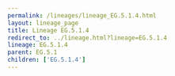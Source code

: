 ```yaml
---
permalink: /lineages/lineage_EG.5.1.4.html
layout: lineage_page
title: Lineage EG.5.1.4
redirect_to: ../lineage.html?lineage=EG.5.1.4
lineage: EG.5.1.4
parent: EG.5.1
children: ['EG.5.1.4']
---
```

